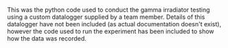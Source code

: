 This was the python code used to conduct the gamma irradiator testing using a custom datalogger supplied by a team member.
Details of this datalogger have not been included (as actual documentation doesn't exist), however the code used to run the experiment has been included to show how the data was recorded.
